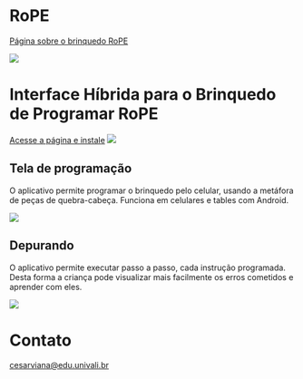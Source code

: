 # RoPE
<a href="http://lite.acad.univali.br/pt/rope-brinquedo-de-programar/">Página sobre o brinquedo RoPE</a>

<img src="https://image.ibb.co/fHwjaJ/android_chrome_192x192.png"/>

# Interface Híbrida para o Brinquedo de Programar RoPE
<a href="https://cesarviana.github.io/rope"> Acesse a página e instale</a>
<img src="https://image.ibb.co/bNZCvJ/app_add_to_home.jpg">

## Tela de programação
O aplicativo permite programar o brinquedo pelo celular, usando a metáfora de peças de quebra-cabeça. Funciona em celulares e tables com Android.

<img src="https://image.ibb.co/h49eaJ/app_programming_view_with_blocks.jpg"/>

## Depurando
O aplicativo permite executar passo a passo, cada instrução programada.
Desta forma a criança pode visualizar mais facilmente os erros cometidos e aprender com eles.

<img src="https://image.ibb.co/gzTY2y/app_pointer.jpg"/>

# Contato
<a href="mailto:cesar.pviana@gmail.com">cesarviana@edu.univali.br</a>
